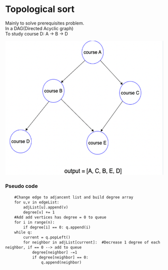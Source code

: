 # Topological sort
Mainly to solve prerequisites problem.  
In a DAG(Directed Acyclic graph)  
To study course D: A -> B -> D

![img.png](img.png)

### Pseudo code  
```plaintext
    #Change edge to adjancent list and build degree array
    for u,v in edgeList:
        adjList[u].append(v)
        degree[v] += 1
    #Add add vertices has degree = 0 to queue
    for i in range(n):
        if degree[i] == 0: q.append(i)
    while q:
        current = q.popLeft()
        for neighbor in adjList[current]:  #Decrease 1 degree of each neighbor, if == 0 --> add to queue
            degree[neighbor] -=1
            if degree[neighbor] == 0:
                q.append(neighbor)
```
